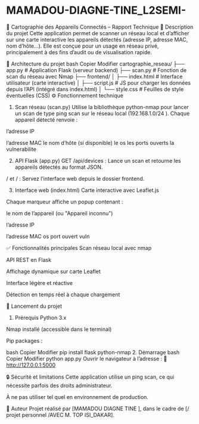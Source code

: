 # MAMADOU-DIAGNE-TINE_L2SEMI-
📡 Cartographie des Appareils Connectés – Rapport Technique
📝 Description du projet
Cette application permet de scanner un réseau local et d’afficher sur une carte interactive les appareils détectés (adresse IP, adresse MAC, nom d’hôte...). Elle est conçue pour un usage en réseau privé, principalement à des fins d’audit ou de visualisation rapide.

🧱 Architecture du projet
bash
Copier
Modifier
cartographie_reseau/
├── app.py               # Application Flask (serveur backend)
├── scan.py              # Fonction de scan du réseau avec Nmap
├── frontend/
│   ├── index.html       # Interface utilisateur (carte interactive)
│   ├── script.js        # JS pour charger les données depuis l’API (intégré dans index.html)
│   └── style.css        # Feuilles de style éventuelles (CSS)
⚙️ Fonctionnement technique
1. Scan réseau (scan.py)
Utilise la bibliothèque python-nmap pour lancer un scan de type ping scan  sur le réseau local (192.168.1.0/24 ).
Chaque appareil détecté renvoie :

l’adresse IP

l’adresse MAC
le nom d’hôte (si disponible)
le os 
les ports ouverts 
la vulnerabilite 


2. API Flask (app.py)
GET /api/devices : Lance un scan et retourne les appareils détectés au format JSON.

/ et /<path> : Servez l’interface web depuis le dossier frontend.

3. Interface web (index.html)
Carte interactive avec Leaflet.js

Chaque marqueur affiche un popup contenant :

le nom de l’appareil (ou "Appareil inconnu")

l’adresse IP

l’adresse MAC
os
port ouvert 
vuln

✅ Fonctionnalités principales
 Scan réseau local avec nmap

 API REST en Flask

 Affichage dynamique sur carte Leaflet

 Interface légère et réactive

 Détection en temps réel à chaque chargement

🚀 Lancement du projet
1. Prérequis
Python 3.x

Nmap installé (accessible dans le terminal)

Pip packages :

bash
Copier
Modifier
pip install flask python-nmap
2. Démarrage
bash
Copier
Modifier
python app.py
Ouvrir le navigateur à l’adresse :
📍 http://127.0.0.1:5000

🔒 Sécurité et limitations
Cette application utilise un ping scan, ce qui nécessite parfois des droits administrateur.

À ne pas utiliser tel quel en environnement de production.

👤 Auteur
Projet réalisé par [MAMADOU DIAGNE TINE ], dans le cadre de [/ projet personnel /AVEC M. TOP ISI_DAKAR].

